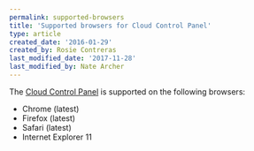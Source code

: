 ```yaml
---
permalink: supported-browsers
title: 'Supported browsers for Cloud Control Panel'
type: article
created_date: '2016-01-29'
created_by: Rosie Contreras
last_modified_date: '2017-11-28'
last_modified_by: Nate Archer
---
```



The [Cloud Control Panel](https://mycloud.rackspace.com/) is supported on the following browsers:

- Chrome (latest)
- Firefox (latest)
- Safari (latest)
- Internet Explorer 11
